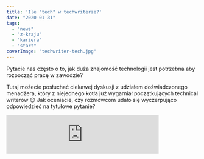 ```yaml
---
title: 'Ile "tech" w techwriterze?'
date: "2020-01-31"
tags:
  - "news"
  - "z-kraju"
  - "kariera"
  - "start"
coverImage: "techwriter-tech.jpg"
---
```


Pytacie nas często o to, jak duża znajomość technologii jest potrzebna aby
rozpocząć pracę w zawodzie?

Tutaj możecie posłuchać ciekawej dyskusji z udziałem doświadczonego menadżera,
który z niejednego kotła już wygarniał początkujących technical writerów 😉 Jak
oceniacie, czy rozmówcom udało się wyczerpująco odpowiedzieć na tytułowe
pytanie?

<iframe src="https://anchor.fm/docdeveloper/embed/episodes/12-Tech-Writer-si-rekrutuje--czyli-jak-wane-s-umiejtnoci-techniczne-ea9vra/a-a1b5e9o" width="400px" height="102px" frameBorder={0} scrolling="no" />

Szukającym praktycznej wiedzy i pierwszych wpisów w CV nieustająco polecamy
udział w
[projektach open source](http://techwriter.pl/open-techwriting-sposob-na-start-i-rozwoj-kariery/),
a także [pouczające lektury](http://techwriter.pl/category/warsztat/czytelnia/),
[szkolenia](http://techwriter.pl/szkolenia/), oraz monitorowanie
[ofert pracy](http://techwriter.pl/category/news/oferty-pracy/), wybieranie tych
dla początkujących i aplikowanie!
